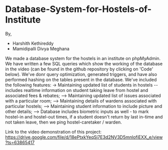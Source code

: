 # Database-System-for-Hostels-of-Institute
By,
- Harshith Kethireddy
- Mamidipalli Divya Meghana

We made a database system for the hostels in an institute on phpMyAdmin. We have written a few SQL queries which show the working of the database in the video (can be found in the github repository by clicking on 'Code' below). We've donr query optimization, generated triggers, and have also performed hashing on the tables present in the database. We've included the following features: -> Maintaining updated list of students in hostels -- includes realtime information on student taking leave from hostel and associated fees & rebates; --> Maintaining updated list of issues associated with a particular room; --> Maintaining details of wardens associated with particular hostels; --> Maintaining student information to include picture and other details; --> Database includes biometric inputs as well - to mark hostel-in and hostel-out times, if a student doesn't return by last in-time and not taken leave, then we ping hostel-caretaker / warden.

Link to the video demonstration of this project: https://drive.google.com/file/d/18ePtxkYeqSj7E3d2NV3D5mnlofiEXX_e/view?ts=63865417
